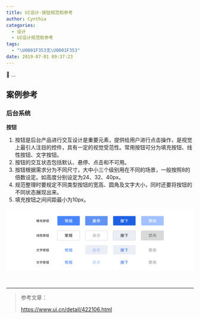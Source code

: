 ```yaml
---
title: UI设计-按钮规范和参考
author: Cynthia
categories:
  - 设计
  - UI设计规范和参考
tags:
  - "\U0001F353无\U0001F353"
date: 2019-07-01 09:37:23
---
```


🐰
...
<!--more-->

## 案例参考

### 后台系统

**按钮**

1. 按钮是后台产品进行交互设计是重要元素，提供给用户进行点击操作，是视觉上最引人注目的控件，具有一定的视觉受范性。常用按钮可分为填充按钮、线性按钮、文字按钮。
2. 按钮的交互状态包括默认、悬停、点击和不可用。
3. 按钮根据需求分为不同尺寸，大中小三个级别用在不同的场景，一般按照8的倍数设定。如高度分别设定为24、32、40px。
4. 规范整理时要规定不同类型按钮的宽高、圆角及文字大小，同时还要将按钮的不同状态展现出来。
5. 填充按钮之间间距最小为10px。

![](https://raw.githubusercontent.com/Cynthia0329/images/master/img/20190701093820.png)









































<br>

---

> 参考文章：
>
> https://www.ui.cn/detail/422106.html